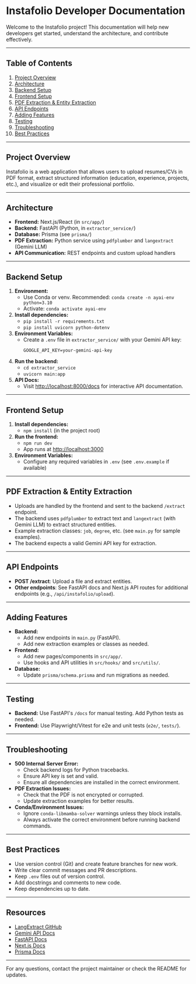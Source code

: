 # Instafolio Developer Documentation

Welcome to the Instafolio project! This documentation will help new developers get started, understand the architecture, and contribute effectively.

---

## Table of Contents
1. [Project Overview](#project-overview)
2. [Architecture](#architecture)
3. [Backend Setup](#backend-setup)
4. [Frontend Setup](#frontend-setup)
5. [PDF Extraction & Entity Extraction](#pdf-extraction--entity-extraction)
6. [API Endpoints](#api-endpoints)
7. [Adding Features](#adding-features)
8. [Testing](#testing)
9. [Troubleshooting](#troubleshooting)
10. [Best Practices](#best-practices)

---

## Project Overview
Instafolio is a web application that allows users to upload resumes/CVs in PDF format, extract structured information (education, experience, projects, etc.), and visualize or edit their professional portfolio.

---

## Architecture
- **Frontend:** Next.js/React (in `src/app/`)
- **Backend:** FastAPI (Python, in `extractor_service/`)
- **Database:** Prisma (see `prisma/`)
- **PDF Extraction:** Python service using `pdfplumber` and `langextract` (Gemini LLM)
- **API Communication:** REST endpoints and custom upload handlers

---

## Backend Setup
1. **Environment:**
   - Use Conda or venv. Recommended: `conda create -n ayai-env python=3.10`
   - Activate: `conda activate ayai-env`
2. **Install dependencies:**
   - `pip install -r requirements.txt`
   - `pip install uvicorn python-dotenv`
3. **Environment Variables:**
   - Create a `.env` file in `extractor_service/` with your Gemini API key:
     ```
     GOOGLE_API_KEY=your-gemini-api-key
     ```
4. **Run the backend:**
   - `cd extractor_service`
   - `uvicorn main:app`
5. **API Docs:**
   - Visit [http://localhost:8000/docs](http://localhost:8000/docs) for interactive API documentation.

---

## Frontend Setup
1. **Install dependencies:**
   - `npm install` (in the project root)
2. **Run the frontend:**
   - `npm run dev`
   - App runs at [http://localhost:3000](http://localhost:3000)
3. **Environment Variables:**
   - Configure any required variables in `.env` (see `.env.example` if available)

---

## PDF Extraction & Entity Extraction
- Uploads are handled by the frontend and sent to the backend `/extract` endpoint.
- The backend uses `pdfplumber` to extract text and `langextract` (with Gemini LLM) to extract structured entities.
- Example extraction classes: `job`, `degree`, etc. (see `main.py` for sample examples).
- The backend expects a valid Gemini API key for extraction.

---

## API Endpoints
- **POST /extract**: Upload a file and extract entities.
- **Other endpoints**: See FastAPI docs and Next.js API routes for additional endpoints (e.g., `/api/instafolio/upload`).

---

## Adding Features
- **Backend:**
  - Add new endpoints in `main.py` (FastAPI).
  - Add new extraction examples or classes as needed.
- **Frontend:**
  - Add new pages/components in `src/app/`.
  - Use hooks and API utilities in `src/hooks/` and `src/utils/`.
- **Database:**
  - Update `prisma/schema.prisma` and run migrations as needed.

---

## Testing
- **Backend:** Use FastAPI's `/docs` for manual testing. Add Python tests as needed.
- **Frontend:** Use Playwright/Vitest for e2e and unit tests (`e2e/`, `tests/`).

---

## Troubleshooting
- **500 Internal Server Error:**
  - Check backend logs for Python tracebacks.
  - Ensure API key is set and valid.
  - Ensure all dependencies are installed in the correct environment.
- **PDF Extraction Issues:**
  - Check that the PDF is not encrypted or corrupted.
  - Update extraction examples for better results.
- **Conda/Environment Issues:**
  - Ignore `conda-libmamba-solver` warnings unless they block installs.
  - Always activate the correct environment before running backend commands.

---

## Best Practices
- Use version control (Git) and create feature branches for new work.
- Write clear commit messages and PR descriptions.
- Keep `.env` files out of version control.
- Add docstrings and comments to new code.
- Keep dependencies up to date.

---

## Resources
- [LangExtract GitHub](https://github.com/google/langextract)
- [Gemini API Docs](https://ai.google.dev/gemini-api/docs)
- [FastAPI Docs](https://fastapi.tiangolo.com/)
- [Next.js Docs](https://nextjs.org/docs)
- [Prisma Docs](https://www.prisma.io/docs)

---

For any questions, contact the project maintainer or check the README for updates.
